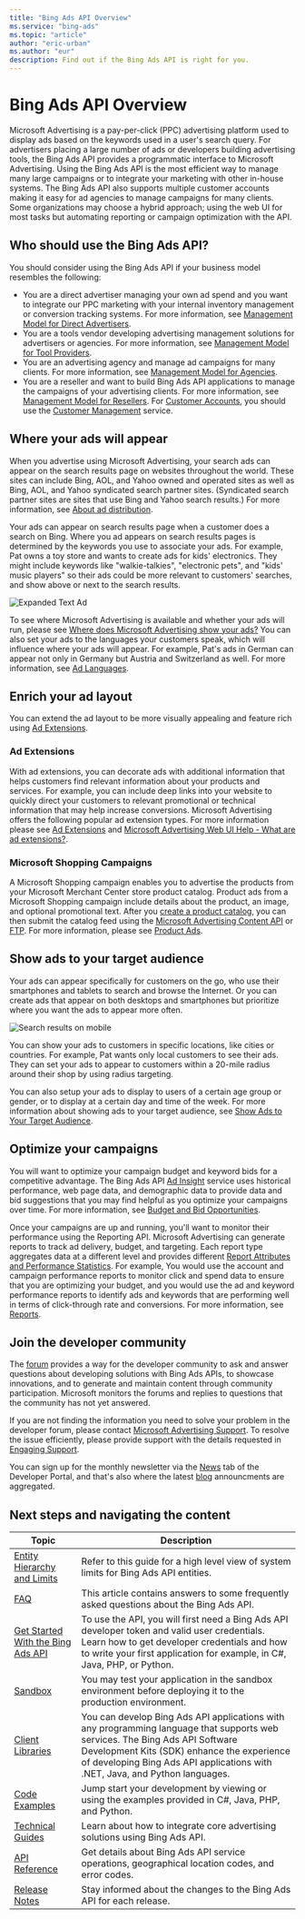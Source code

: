 ```yaml
---
title: "Bing Ads API Overview"
ms.service: "bing-ads"
ms.topic: "article"
author: "eric-urban"
ms.author: "eur"
description: Find out if the Bing Ads API is right for you. 
---
```

# Bing Ads API Overview
Microsoft Advertising is a pay-per-click (PPC) advertising platform used to display ads based on the keywords used in a user's search query. For advertisers placing a large number of ads or developers building advertising tools, the Bing Ads API provides a programmatic interface to Microsoft Advertising. Using the Bing Ads API is the most efficient way to manage many large campaigns or to integrate your marketing with other in-house systems. The Bing Ads API also supports multiple customer accounts making it easy for ad agencies to manage campaigns for many clients. Some organizations may choose a hybrid approach; using the web UI for most tasks but automating reporting or campaign optimization with the API.

## <a name="who"></a>Who should use the Bing Ads API?
You should consider using the Bing Ads API if your business model resembles the following:

- You are a direct advertiser managing your own ad spend and you want to integrate our PPC marketing with your internal inventory management or conversion tracking systems. For more information, see [Management Model for Direct Advertisers](management-model-direct-advertisers.md). 
- You are a tools vendor developing advertising management solutions for advertisers or agencies. For more information, see [Management Model for Tool Providers](management-model-tool-providers.md). 
- You are an advertising agency and manage ad campaigns for many clients. For more information, see [Management Model for Agencies](management-model-agencies.md). 
- You are a reseller and want to build Bing Ads API applications to manage the campaigns of your advertising clients. For more information, see [Management Model for Resellers](management-model-resellers.md). 
For [Customer Accounts](customer-accounts.md), you should use the [Customer Management](../customer-management-service/customer-management-service-reference.md) service. 

## <a name="where"></a>Where your ads will appear
When you advertise using Microsoft Advertising, your search ads can appear on the search results page on websites throughout the world. These sites can include Bing, AOL, and Yahoo owned and operated sites as well as Bing, AOL, and Yahoo syndicated search partner sites. (Syndicated search partner sites are sites that use Bing and Yahoo search results.) For more information, see [About ad distribution](https://help.ads.microsoft.com/#apex/3/en/50871/0). 

Your ads can appear on search results page when a customer does a search on Bing. Where you ad appears on search results pages is determined by the keywords you use to associate your ads. For example, Pat owns a toy store and wants to create ads for kids' electronics. They might include keywords like "walkie-talkies", "electronic pets", and "kids' music players" so their ads could be more relevant to customers' searches, and show above or next to the search results.

![Expanded Text Ad](media/overview-textad.png "Expanded Text Ad")

To see where Microsoft Advertising is available and whether your ads will run, please see [Where does Microsoft Advertising show your ads?](https://help.ads.microsoft.com/#apex/3/en/50873/0) You can also set your ads to the languages your customers speak, which will influence where your ads will appear. For example, Pat's ads in German can appear not only in Germany but Austria and Switzerland as well. For more information, see [Ad Languages](ad-languages.md).

## <a name="what"></a>Enrich your ad layout
You can extend the ad layout to be more visually appealing and feature rich using [Ad Extensions](#adextensions).

### <a name="adextensions"></a>Ad Extensions
With ad extensions, you can decorate ads with additional information that helps customers find relevant information about your products and services. For example, you can include deep links into your website to quickly direct your customers to relevant promotional or technical information that may help increase conversions. Microsoft Advertising offers the following popular ad extension types. For more information please see [Ad Extensions](ad-extensions.md) and [Microsoft Advertising Web UI Help - What are ad extensions?](https://help.ads.microsoft.com/#apex/3/en/51001/1).

### <a name="shoppingcampaigns"></a>Microsoft Shopping Campaigns
A Microsoft Shopping campaign enables you to advertise the products from your Microsoft Merchant Center store product catalog. Product ads from a Microsoft Shopping campaign include details about the product, an image, and optional promotional text. After you [create a product catalog](https://help.ads.microsoft.com/#apex/3/en/51105/1), you can then submit the catalog feed using the [Microsoft Advertising Content API](/advertising/shopping-content/index) or [FTP](https://help.ads.microsoft.com/#apex/3/en/51086/1). For more information, please see [Product Ads](product-ads.md).

## <a name="audience"></a>Show ads to your target audience
Your ads can appear specifically for customers on the go, who use their smartphones and tablets to search and browse the Internet. Or you can create ads that appear on both desktops and smartphones but prioritize where you want the ads to appear more often.

![Search results on mobile](media/overview-mobilead.png "Search results on mobile")

You can show your ads to customers in specific locations, like cities or countries. For example, Pat wants only local customers to see their ads. They can set your ads to appear to customers within a 20-mile radius around their shop by using radius targeting.

You can also setup your ads to display to users of a certain age group or gender, or to display at a certain day and time of the week. For more information about showing ads to your target audience, see [Show Ads to Your Target Audience](show-ads-target-audience.md).

## <a name="optimize"></a>Optimize your campaigns
You will want to optimize your campaign budget and keyword bids for a competitive advantage. The Bing Ads API [Ad Insight](../ad-insight-service/ad-insight-service-reference.md) service uses historical performance, web page data, and demographic data to provide data and bid suggestions that you may find helpful as you optimize your campaigns over time. For more information, see [Budget and Bid Opportunities](budget-bid-opportunities.md).

Once your campaigns are up and running, you'll want to monitor their performance using the Reporting API. Microsoft Advertising can generate reports to track ad delivery, budget, and targeting. Each report type aggregates data at a different level and provides different [Report Attributes and Performance Statistics](report-attributes-performance-statistics.md). For example, You would use the account and campaign performance reports to monitor click and spend data to ensure that you are optimizing your budget, and you would use the ad and keyword performance reports to identify ads and keywords that are performing well in terms of click-through rate and conversions. For more information, see [Reports](reports.md).

## <a name="developercommunity"></a>Join the developer community
The [forum](https://social.msdn.microsoft.com/forums/en-us/home?forum=BingAds) provides a way for the developer community to ask and answer questions about developing solutions with Bing Ads APIs, to showcase innovations, and to generate and maintain content through community participation. Microsoft monitors the forums and replies to questions that the community has not yet answered.

If you are not finding the information you need to solve your problem in the developer forum, please contact [Microsoft Advertising Support](https://about.ads.microsoft.com/en-us/microsoft-advertising-support). To resolve the issue efficiently, please provide support with the details requested in [Engaging Support](handle-service-errors-exceptions.md#contact-support).

You can sign up for the monthly newsletter via the [News](https://developers.ads.microsoft.com/News) tab of the Developer Portal, and that's also where the latest [blog](https://go.microsoft.com/fwlink/?linkid=2026358) announcments are aggregated. 

## <a name="navigatecontent"></a>Next steps and navigating the content

|Topic|Description|
|---------|---------------|
|[Entity Hierarchy and Limits](entity-hierarchy-limits.md)|Refer to this guide for a high level view of system limits for Bing Ads API entities.|
|[FAQ](faq.md)|This article contains answers to some frequently asked questions about the Bing Ads API.|
|[Get Started With the Bing Ads API](get-started.md)|To use the API, you will first need a Bing Ads API developer token and valid user credentials. Learn how to get developer credentials and how to write your first application for example, in C#, Java, PHP, or Python.|
|[Sandbox](sandbox.md)|You may test your application in the sandbox environment before deploying it to the production environment.|
|[Client Libraries](client-libraries.md)|You can develop Bing Ads API applications with any programming language that supports web services. The Bing Ads API Software Development Kits (SDK) enhance the experience of developing Bing Ads API applications with .NET, Java, and Python languages.|
|[Code Examples](code-examples.md)|Jump start your development by viewing or using the examples provided in C#, Java, PHP, and Python.|
|[Technical Guides](technical-guides.md)|Learn about how to integrate core advertising solutions using Bing Ads API.|
|[API Reference](reference.md)|Get details about Bing Ads API service operations, geographical location codes, and error codes.|
|[Release Notes](release-notes.md)|Stay informed about the changes to the Bing Ads API for each release.|

